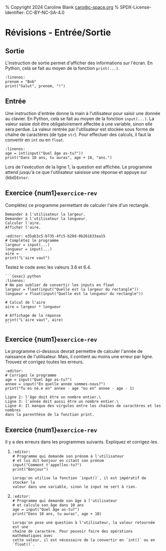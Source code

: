 % Copyright 2024 Caroline Blank <caro@c-space.org>
% SPDX-License-Identifier: CC-BY-NC-SA-4.0

# Révisions - Entrée/Sortie

## Sortie

L'instruction de sortie permet d'afficher des informations sur l'écran. En
Python, cela se fait au moyen de la fonction `print(...)`.

```{exec} python
:linenos:
prenom = "Bob"
print("Salut", prenom, "!")
```

## Entrée

Une instruction d'entrée donne la main à l'utilisateur pour saisir une donnée au
clavier. En Python, cela se fait au moyen de la fonction `input(...)`. La valeur
saisie doit être obligatoirement affectée à une variable, sinon elle sera
perdue. La valeur rentrée par l'utilisateur est stockée sous forme de chaîne de
caractères (de type `str`). Pour effectuer des calculs, il faut la convertir en `int`
ou en `float`.


```{exec} python
:linenos:
age = int(input("Quel âge as-tu?"))
print("Dans 10 ans, tu auras", age + 10, "ans.")
```

Lors de l'exécution de la ligne 1, la question est affichée. Le programme attend
jusqu'à ce que l'utilisateur saisisse une réponse et appuye sur {kbd}`Enter`.

## Exercice {num1}`exercice-rev`

Complétez ce programme permettant de calculer l'aire d'un rectangle.

```{code-block} text
Demander à l'utilisateur la largeur.
Demander à l'utilisateur la longueur.
Calculer l'aire.
Afficher l'aire.
```

```{exec} python
:editor: e35ab3c5-b735-4fc5-b20d-0b261633aa15
# Complétez le programme
largeur = input(...)
longueur = input(...)
aire =
print("L'aire vaut")
```

Testez le code avec les valeurs 3.6 et 6.4.

````{solution}
```{exec} python
:linenos:
# Ne pas oublier de convertir les inputs en float
largeur = float(input("Quelle est la largeur du rectangle"))
longueur = float(input("Quelle est la longueur du rectangle"))

# Calcul de l'aire
aire = largeur * longueur

# Affichage de la réponse
print("L'aire vaut", aire)
```
````

## Exercice {num1}`exercice-rev`

Le programme ci-dessous devrait permettre de calculer l'année de naissance de
l'utilisateur. Mais, il contient au moins une erreur par ligne.\
Trouvez et corrigez toutes les erreurs.

```{exec} python
:editor:
# Corrigez le programme
age = input("Quel âge as-tu?")
annee = input("En quelle année sommes-nous?")
print("Tu es né.e en" annee - age "ou en" annee - age - 1)
```

```{solution}
Ligne 2: l'âge doit être un nombre entier.\
Ligne 3: l'année doit aussi être un nombre entier.\
Ligne 4: Il manque des virgules entre les chaînes de caractères et les nombres
dans la parenthèse de la fonction print.
```

## Exercice {num1}`exercice-rev`

Il y a des erreurs dans les programmes suivants. Expliquez et corrigez-les.

1.  ```{exec} python
    :editor:
    # Programme qui demande son prénom à l'utilisateur
    # et lui dit bonjour en citant son prénom
    input("Comment t'appelles-tu?")
    print("Bonjour")
    ```

    ```{solution}
    Lorsqu'on utilise la fonction `input()`, il est impératif de stocker la
    valeur dans une variable, sinon le input ne sert à rien.
    ```

2.  ```{exec} python
    :editor:
    # Programme qui demande son âge à l'utilisateur
    # et calcule son âge dans 10 ans
    age = input("Quel âge as-tu?")
    print("Dans 10 ans, tu auras", age + 10)
    ```

    ```{solution}
    Lorsqu'on pose une question à l'utilisateur, la valeur retournée est une
    chaîne de caractère. Pour pouvoir faire des opérations mathématiques avec
    cette valeur, il est nécessaire de la convertir en `int()` ou en `float()`.
    ```
